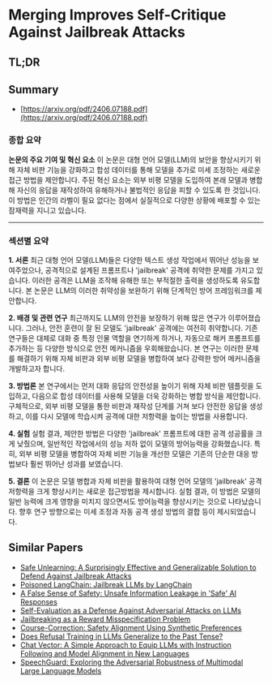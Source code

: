 # Merging Improves Self-Critique Against Jailbreak Attacks
## TL;DR
## Summary
- [https://arxiv.org/pdf/2406.07188.pdf](https://arxiv.org/pdf/2406.07188.pdf)

### 종합 요약

**논문의 주요 기여 및 혁신 요소**
이 논문은 대형 언어 모델(LLM)의 보안을 향상시키기 위해 자체 비판 기능을 강화하고 합성 데이터를 통해 모델을 추가로 미세 조정하는 새로운 접근 방법을 제안합니다. 주된 혁신 요소는 외부 비평 모델을 도입하여 본래 모델과 병합해 자신의 응답을 재작성하여 유해하거나 불법적인 응답을 피할 수 있도록 한 것입니다. 이 방법은 인간의 라벨이 필요 없다는 점에서 실질적으로 다양한 상황에 배포할 수 있는 잠재력을 지니고 있습니다.

---

### 섹션별 요약

**1. 서론**
최근 대형 언어 모델(LLM)들은 다양한 텍스트 생성 작업에서 뛰어난 성능을 보여주었으나, 공격적으로 설계된 프롬프트나 'jailbreak' 공격에 취약한 문제를 가지고 있습니다. 이러한 공격은 LLM을 조작해 유해한 또는 부적절한 출력을 생성하도록 유도합니다. 본 논문은 LLM의 이러한 취약성을 보완하기 위해 단계적인 방어 프레임워크를 제안합니다.

**2. 배경 및 관련 연구**
최근까지도 LLM의 안전을 보장하기 위해 많은 연구가 이루어졌습니다. 그러나, 안전 훈련이 잘 된 모델도 'jailbreak' 공격에는 여전히 취약합니다. 기존 연구들은 대체로 대화 중 특정 인물 역할을 연기하게 하거나, 자동으로 해커 프롬프트를 추가하는 등 다양한 방식으로 안전 메커니즘을 우회해왔습니다. 본 연구는 이러한 문제를 해결하기 위해 자체 비판과 외부 비평 모델을 병합하여 보다 강력한 방어 메커니즘을 개발하고자 합니다.

**3. 방법론**
본 연구에서는 먼저 대화 응답의 안전성을 높이기 위해 자체 비판 템플릿을 도입하고, 다음으로 합성 데이터를 사용해 모델을 더욱 강화하는 병합 방식을 제안합니다. 구체적으로, 외부 비평 모델을 통한 비판과 재작성 단계를 거쳐 보다 안전한 응답을 생성하고, 이를 다시 모델에 학습시켜 공격에 대한 저항력을 높이는 방법을 사용합니다.

**4. 실험**
실험 결과, 제안한 방법은 다양한 'jailbreak' 프롬프트에 대한 공격 성공률을 크게 낮췄으며, 일반적인 작업에서의 성능 저하 없이 모델의 방어능력을 강화했습니다. 특히, 외부 비평 모델을 병합하여 자체 비판 기능을 개선한 모델은 기존의 단순한 대응 방법보다 훨씬 뛰어난 성과를 보였습니다.

**5. 결론**
이 논문은 모델 병합과 자체 비판을 활용하여 대형 언어 모델의 'jailbreak' 공격 저항력을 크게 향상시키는 새로운 접근방법을 제시합니다. 실험 결과, 이 방법은 모델의 일반 능력에 크게 영향을 미치지 않으면서도 방어능력을 향상시키는 것으로 나타났습니다. 향후 연구 방향으로는 미세 조정과 자동 공격 생성 방법의 결합 등이 제시되었습니다.

## Similar Papers
- [Safe Unlearning: A Surprisingly Effective and Generalizable Solution to Defend Against Jailbreak Attacks](2407.02855.md)
- [Poisoned LangChain: Jailbreak LLMs by LangChain](2406.18122.md)
- [A False Sense of Safety: Unsafe Information Leakage in 'Safe' AI Responses](2407.02551.md)
- [Self-Evaluation as a Defense Against Adversarial Attacks on LLMs](2407.03234.md)
- [Jailbreaking as a Reward Misspecification Problem](2406.14393.md)
- [Course-Correction: Safety Alignment Using Synthetic Preferences](2407.16637.md)
- [Does Refusal Training in LLMs Generalize to the Past Tense?](2407.11969.md)
- [Chat Vector: A Simple Approach to Equip LLMs with Instruction Following and Model Alignment in New Languages](2310.04799.md)
- [SpeechGuard: Exploring the Adversarial Robustness of Multimodal Large Language Models](2405.08317.md)
